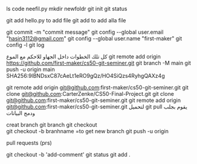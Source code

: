 ls 
code   neefil.py
mkdir newfoldr
git init
git status

git add hello.py   to add file
git add   to add alla file

git commit -m "commit message"
  git config --global user.email "hasin3112@gmail.com"
   git config --global user.name "first-maker"
git config -l
git log

كل تلك الخطوات داخل الجهاو
للاحكم مع الموع
git remote add origin https://github.com/first-maker/cs50-git-seminer.git
git branch -M main
git push -u origin main
SHA256:9lBNDsxC87cAeLt1eRO9gQz/HO4SiQzs4RyhgQAXz4g

git remote add origin git@github.com:first-maker/cs50-git-seminer.git
git clone git@github.com:CarterZenke/CS50-Final-Project.git
git clone git@github.com:first-maker/cs50-git-seminer.git
git remote add origin git@github.com:first-maker/cs50-git-seminer.git
لتحميل 
git pull
يقوم بجلب ودمج  البيانات

creat branch
git branch 
git checkout   
git checkout -b  branhname =to get new branch
git push -u origin <branch-name>

pull requests (prs)


git checkout -b 'add-comment'
git status
git add .